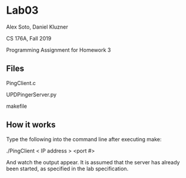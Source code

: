 # Lab03

Alex Soto, Daniel Kluzner

CS 176A, Fall 2019

Programming Assignment for Homework 3


Files
-------------

PingClient.c

UPDPingerServer.py

makefile


How it works
-------------

Type the following into the command line after executing make:

./PingClient < IP address > <port #>

And watch the output appear. It is assumed that the server has already been started, as specified in the lab specification.
